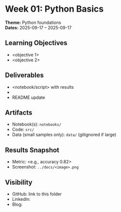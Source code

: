# Week 01: Python Basics

**Theme:** Python foundations  
**Dates:** 2025-09-17 – 2025-09-17

## Learning Objectives
- <objective 1>
- <objective 2>

## Deliverables
- <notebook/script> with results
- <chart or metrics table>
- README update

## Artifacts
- Notebook(s): `notebooks/`
- Code: `src/`
- Data (small samples only): `data/` (gitignored if large)

## Results Snapshot
- Metric: <e.g., accuracy 0.82>
- Screenshot: `../docs/<image>.png`

## Visibility
- GitHub: link to this folder
- LinkedIn: <post URL when published>
- Blog: <article URL when published>
